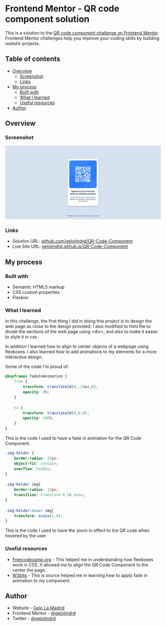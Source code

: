 # Frontend Mentor - QR code component solution

This is a solution to the [QR code component challenge on Frontend Mentor](https://www.frontendmentor.io/challenges/qr-code-component-iux_sIO_H). Frontend Mentor challenges help you improve your coding skills by building realistic projects. 

## Table of contents

- [Overview](#overview)
  - [Screenshot](#screenshot)
  - [Links](#links)
- [My process](#my-process)
  - [Built with](#built-with)
  - [What I learned](#what-i-learned)
  - [Useful resources](#useful-resources)
- [Author](#author)


## Overview

### Screenshot

![](./screenshot1.png)

### Links

- Solution URL: [github.com/gelolmdrd/QR-Code-Component](https://github.com/gelolmdrd/QR-Code-Component)
- Live Site URL: [gelolmdrd.github.io/QR-Code-Component](https://gelolmdrd.github.io/QR-Code-Component)

## My process

### Built with

- Semantic HTML5 markup
- CSS custom properties
- Flexbox


### What I learned

In this challenge, the first thing I did in doing this project is to design the web page as close to the design provided. I also modified to html file to divide the sections of the web page using \<div\>, and also to make it easier to style it in css.

In addition I learned how to align to center objects of a webpage using flexboxes. I also learned how to add animations to my elements for a more interactive design. 

Some of the code I'm proud of:

```css
@keyframes fadeInAnimation {
    from {
        transform: translate3d(0,-20px,0);
        opacity: 0%;
    }

    to {
        transform: translate3d(0,0,0);
        opacity: 100%;
    }
}
```
This is the code I used to have a fade in animation for the QR Code Component.

```css
.img-holder {
    border-radius: 15px;
    object-fit: contain;
    overflow: hidden;
}

.img-holder img{
    border-radius: 15px;
    transition: transform 0.9s ease;
}

.img-holder:hover img{
    transform: scale(1.4);
}
```
This is the code I used to have the zoom in effect to the QR code when hovered by the user.


### Useful resources

- [Freecodecamp.org](https://www.freecodecamp.org/news/how-to-center-anything-with-css-align-a-div-text-and-more/) - This helped me in understanding how flexboxes work in CSS. It allowed me to align the QR Code Component to the center the page.
- [W3bits](https://w3bits.com/css-image-hover-zoom/) - This is source helped me in learning how to apply fade in animation to my component.


## Author

- Website - [Gelo La Madrid](https://github.com/gelolmdrd)
- Frontend Mentor - [@gelolmdrd](https://www.frontendmentor.io/profile/gelolmdrd)
- Twitter - [@gelolmdrd](https://www.twitter.com/yourusername)

